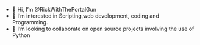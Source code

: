 - 👋 Hi, I’m @RickWithThePortalGun
- 👀 I’m interested in Scripting,web development, coding and Programming.
- 💞️ I’m looking to collaborate on open source projects involving the use of Python

<!---
RickWithThePortalGun/RickWithThePortalGun is a ✨ special ✨ repository because its `README.md` (this file) appears on your GitHub profile.
You can click the Preview link to take a look at your changes.
--->
